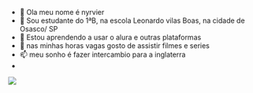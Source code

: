 - 👋 Ola meu nome é nyrvier
- 👀 Sou estudante do 1ªB, na escola Leonardo vilas Boas, na cidade de Osasco/ SP
- 🌱 Estou aprendendo a usar o alura e outras plataformas
- 💞️ nas minhas horas vagas gosto de assistir filmes e series 
- 📫 meu sonho é fazer intercambio para a inglaterra
- 
![](https://media1.tenor.com/m/UD0cwLkNLCUAAAAC/dean-winchester-cute.gif)
<!---
nyrvier/nyrvier is a ✨ special ✨ repository because its `README.md` (this file) appears on your GitHub profile.
You can click the Preview link to take a look at your changes.
--->
